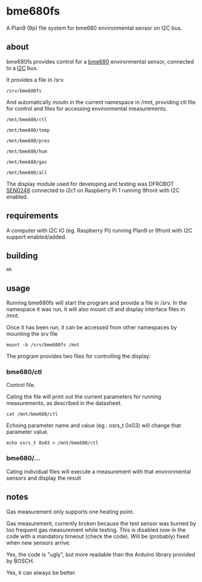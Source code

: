 # bme680fs
A Plan9 (9p) file system for bme680 environmental sensor on I2C bus.

## about

bme680fs provides control for a [bme680](https://www.bosch-sensortec.com/products/environmental-sensors/gas-sensors/bme680/) environmental sensor, connected to a [I2C](https://en.wikipedia.org/wiki/I%C2%B2C) bus.

It provides a file in /srv.

`/srv/bme680fs`

And automatically moutn in the current namespace in /mnt, providing ctl file for control and files for accessing environmental measurements.

`/mnt/bme680/ctl`

`/mnt/bme680/temp`

`/mnt/bme680/pres`

`/mnt/bme680/hum`

`/mnt/bme680/gas`

`/mnt/bme680/all`



The display module used for developing and testing was DFROBOT [SEN0248](https://wiki.dfrobot.com/Gravity__I2C_BME680_Environmental_Sensor__VOC,_Temperature,_Humidity,_Barometer__SKU__SEN0248) connected to i2c1 on Raspberry Pi 1 running 9front with I2C enabled.

## requirements

A computer with I2C IO (eg. Raspberry Pi) running Plan9 or 9front with I2C support enabled/added.

## building

`mk`

## usage

Running bme680fs will start the program and provide a file in /srv. In the namespace it was run, it will also mount ctl and display interface files in /mnt.

Once it has been run, it can be accessed from other namespaces by mounting the srv file

`mount -b /srv/bme680fs /mnt`

The program provides two files for controlling the display:

### bme680/ctl

Control file.

Cating the file will print out the current parameters for running measurements, as described in the datasheet.

`cat /mnt/bme680/ctl`

Echoing parameter name and value (eg.: osrs_t 0x03) will change that parameter value.

`echo osrs_t 0x03 > /mnt/bme680/ctl`


### bme680/...

Cating individual files will execute a measurement with that environmental sensors and display the result

## notes

Gas measurement only supports one heating point.

Gas measurement, currently broken because the test sensor was burned by too frequent gas measurement while testing. This is disabled now in the code with a mandatory timeout (check the code). Will be (probably) fixed when new sensors arrive.

Yes, the code is "ugly", but more readable than the Arduino library provided by BOSCH.

Yes, it can always be better.

